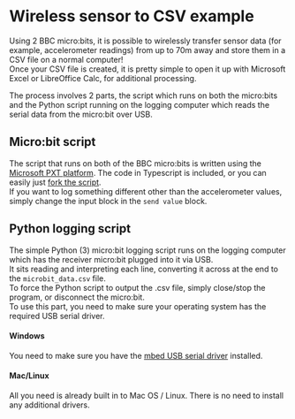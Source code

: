 # Wireless sensor to CSV example
Using 2 BBC micro:bits, it is possible to wirelessly transfer sensor data (for example, accelerometer readings) from up to 70m away and store them in a CSV file on a normal computer!   
Once your CSV file is created, it is pretty simple to open it up with Microsoft Excel or LibreOffice Calc, for additional processing.   
   
The process involves 2 parts, the script which runs on both the micro:bits and the Python script running on the logging computer which reads the serial data from the micro:bit over USB.    

## Micro:bit script
The script that runs on both of the BBC micro:bits is written using the [Microsoft PXT platform](https://pxt.io/). The code in Typescript is included, or you can easily just [fork the script](https://m.pxt.io/vxdmdu).   
If you want to log something different other than the accelerometer values, simply change the input block in the ```send value``` block.
    
## Python logging script   
The simple Python (3) micro:bit logging script runs on the logging computer which has the receiver micro:bit plugged into it via USB.   
It sits reading and interpreting each line, converting it across at the end to the ```microbit_data.csv``` file.   
To force the Python script to output the .csv file, simply close/stop the program, or disconnect the micro:bit.   
To use this part, you need to make sure your operating system has the required USB serial driver.    
#### Windows
You need to make sure you have the [mbed USB serial driver](https://developer.mbed.org/handbook/Windows-serial-configuration) installed.   
#### Mac/Linux   
All you need is already built in to Mac OS / Linux. There is no need to install any additional drivers.
